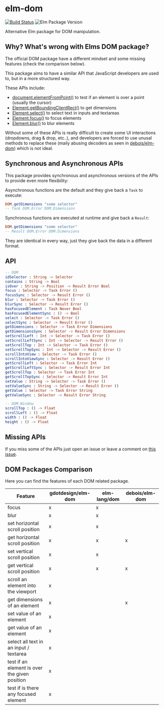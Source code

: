 # elm-dom
[![Build Status](https://travis-ci.org/gdotdesign/elm-dom.svg?branch=master)](https://travis-ci.org/gdotdesign/elm-dom)
![Elm Package Version](https://img.shields.io/badge/elm%20package-0.1.6-brightgreen.svg)

Alternative Elm package for DOM manipulation.

## Why? What's wrong with Elms DOM package?
The official DOM package have a different mindset and some missing features (check the comparison below).

This package aims to have a similar API that JavaScript developers are used to, but in a more structured way.

These APIs include:

- [document.elementFromPoint()](https://developer.mozilla.org/en-US/docs/Web/API/Document/elementFromPoint) to test if an element is over a point (usually the cursor)
- [Element.getBoundingClientRect()](https://developer.mozilla.org/en/docs/Web/API/Element/getBoundingClientRect) to get dimensions
- [Element.select()](https://developer.mozilla.org/en-US/docs/Web/API/HTMLInputElement/select) to select text in inputs and textareas
- [Element.focus()](https://developer.mozilla.org/en-US/docs/Web/API/HTMLElement/focus) to focus elements
- [Element.blur()](https://developer.mozilla.org/en-US/docs/Web/API/HTMLElement/blur) to blur elements

Without some of these APIs is really difficult to create some UI interactions (dropdowns, drag & drop, etc..), and developers
are forced to use unusal methods to replace these (maily abusing decoders as seen in [debois/elm-dom](https://github.com/debois/elm-dom)) which is not ideal.

## Synchronous and Asynchronous APIs
This package provides synchronous and asynchronous versions of the APIs to provide even more flexibility:

Asynchronous functions are the default and they give back a `Task` to execute:
```elm
DOM.getDimensions "some selector"
-- Task DOM.Error DOM.Dimensions
```

Synchronous functions are executed at runtime and give back a `Result`:
```elm
DOM.getDimensions "some selector"
-- Result DOM.Error DOM.Dimensions
```

They are identical in every way, just they give back the data in a different
format.

## API
```elm
-- DOM
idSelector : String -> Selector
contains : String -> Bool
isOver : String -> Position -> Result Error Bool
focus : Selector -> Task Error ()
focusSync : Selector -> Result Error ()
blur : Selector -> Task Error ()
blurSync : Selector -> Result Error ()
hasFocusedElement : Task Never Bool
hasFocusedElementSync : () -> Bool
select : Selector -> Task Error ()
selectSync : Selector -> Result Error ()
getDimensions : Selector -> Task Error Dimensions
getDimensionsSync : Selector -> Result Error Dimensions
setScrollLeft : Int -> Selector -> Task Error ()
setScrollLeftSync : Int -> Selector -> Result Error ()
setScrollTop : Int -> Selector -> Task Error ()
setScrollTopSync : Int -> Selector -> Result Error ()
scrollIntoView : Selector -> Task Error ()
scrollIntoViewSync : Selector -> Result Error ()
getScrollLeft : Selector -> Task Error Int
getScrollLeftSync : Selector -> Result Error Int
getScrollTop : Selector -> Task Error Int
getScrollTopSync : Selector -> Result Error Int
setValue : String -> Selector -> Task Error ()
setValueSync : String -> Selector -> Result Error ()
getValue : Selector -> Task Error String
getValueSync : Selector -> Result Error String

-- DOM.Window
scrollTop : () -> Float
scrollLeft : () -> Float
width : () -> Float
height : () -> Float
```

## Missing APIs
If you miss some of the APIs just open an issue or leave a comment on
[this issue](https://github.com/gdotdesign/elm-dom/issues/1).

## DOM Packages Comparison
Here you can find the features of each DOM related package.

Feature                                       | gdotdesign/elm-dom | elm-lang/dom | debois/elm-dom
----------------------------------------------|--------------------|--------------|---------------
focus                                         | x                  | x            |
blur                                          | x                  | x            |
set horizontal scroll position                | x                  | x            |
get horizontal scroll position                | x                  | x            | x
set vertical scroll position                  | x                  | x            |
get vertical scroll position                  | x                  | x            | x
scroll an element into the viewport           | x                  |              |
get dimensions of an element                  | x                  |              | x
set value of an element                       | x                  |              |
get value of an element                       | x                  |              |
select all text in an input / textarea        | x                  |              |
test if an element is over the given position | x                  |              |
test if is there any focused element          | x                  |              |

